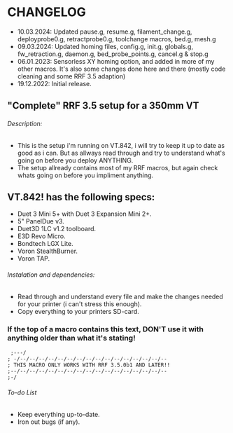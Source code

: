 # CHANGELOG
- 10.03.2024: Updated pause.g, resume.g, filament_change.g, deployprobe0.g, retractprobe0.g, toolchange macros, bed.g, mesh.g
- 09.03.2024: Updated homing files, config.g, init.g, globals.g, fw_retraction.g, daemon.g, bed_probe_points.g, cancel.g & stop.g
- 06.01.2023: Sensorless XY homing option, and added in more of my other macros. It's also some changes done here and there (mostly code cleaning and some RRF 3.5 adaption)
- 19.12.2022: Initial release.

## "Complete" RRF 3.5 setup for a 350mm VT

###### Description:
- This is the setup i'm running on VT.842, i will try to keep it up to date as good as i can. But as allways read through and try to understand what's going on before you deploy ANYTHING.
- The setup allready contains most of my RRF macros, but again check whats going on before you impliment anything.

## VT.842! has the following specs:
- Duet 3 Mini 5+ with Duet 3 Expansion Mini 2+.
- 5" PanelDue v3.
- Duet3D 1LC v1.2 toolboard.
- E3D Revo Micro.
- Bondtech LGX Lite.
- Voron StealthBurner.
- Voron TAP.

###### Instalation and dependencies:
- Read through and understand every file and make the changes needed for your printer (i can't stress this enough).
- Copy everything to your printers SD-card.
### If the top of a macro contains this text, DON'T use it with anything older than what it's stating!
```
 ;---/
; -/--/--/--/--/--/--/--/--/--/--/--/--/--/--/--/--
; THIS MACRO ONLY WORKS WITH RRF 3.5.0b1 AND LATER!!
;--/--/--/--/--/--/--/--/--/--/--/--/--/--/--/--/--
;-/
```

###### To-do List
- Keep everything up-to-date.
- Iron out bugs (if any).